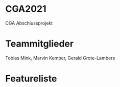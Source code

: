 # CGA2021
CGA Abschlussprojekt

# Teammitglieder
Tobias Mink, Marvin Kemper, Gerald Grote-Lambers

# Featureliste
